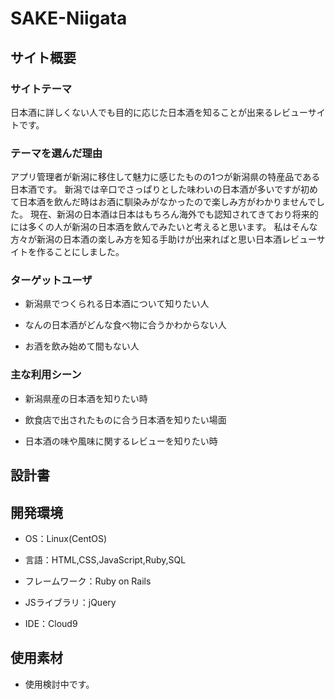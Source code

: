 # SAKE-Niigata



## サイト概要

### サイトテーマ
日本酒に詳しくない人でも目的に応じた日本酒を知ることが出来るレビューサイトです。




### テーマを選んだ理由
アプリ管理者が新潟に移住して魅力に感じたものの1つが新潟県の特産品である日本酒です。
新潟では辛口でさっぱりとした味わいの日本酒が多いですが初めて日本酒を飲んだ時はお酒に馴染みがなかったので楽しみ方がわかりませんでした。
現在、新潟の日本酒は日本はもちろん海外でも認知されてきており将来的には多くの人が新潟の日本酒を飲んでみたいと考えると思います。
私はそんな方々が新潟の日本酒の楽しみ方を知る手助けが出来ればと思い日本酒レビューサイトを作ることにしました。



### ターゲットユーザ
- 新潟県でつくられる日本酒について知りたい人

- なんの日本酒がどんな食べ物に合うかわからない人

- お酒を飲み始めて間もない人




### 主な利用シーン
- 新潟県産の日本酒を知りたい時

- 飲食店で出されたものに合う日本酒を知りたい場面

- 日本酒の味や風味に関するレビューを知りたい時




## 設計書




## 開発環境

- OS：Linux(CentOS)

- 言語：HTML,CSS,JavaScript,Ruby,SQL

- フレームワーク：Ruby on Rails

- JSライブラリ：jQuery

- IDE：Cloud9



## 使用素材

- 使用検討中です。